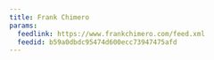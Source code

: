 ```yaml
---
title: Frank Chimero
params:
  feedlink: https://www.frankchimero.com/feed.xml
  feedid: b59a0dbdc95474d600ecc73947475afd
---
```

